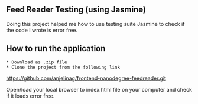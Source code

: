 ## Feed Reader Testing (using Jasmine)

Doing this project helped me how to use testing suite Jasmine to check if  the code I wrote is error free.  


## How to run the application

    * Download as .zip file 
    * Clone the project from the following link 

https://github.com/anjelinag/frontend-nanodegree-feedreader.git

   Open/load your local browser to index.html file on your computer and check if it loads error free.    



